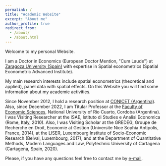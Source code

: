 ```yaml
---
permalink: /
title: "Academic Website"
excerpt: "About me"
author_profile: true
redirect_from: 
  - /about/
  - /about.html
---
```


Welcome to my personal Website. 

I am a Doctor in Economics (European Doctor Mention, "Cum Laude") at [Zaragoza University (Spain)](https://escueladoctorado.unizar.es/) with expertise in Spatial econometrics (Spatial Econometric Advanced Institute). 

My main research interests include spatial econometrics (theoretical and applied), panel data with spatial effects. On this Website you will find some information about my academic activities.

Since November 2012, I hold a research position at [CONICET (Argentina)](https://www.conicet.gov.ar/). Also, since December 2022, I am Titular Professor at the [Faculty of Economic Sciences](https://www.eco.unrc.edu.ar/), National University of Rio Cuarto, Cordoba (Argentina). I was Visiting Researcher at the ISAE, Istituto di Studies e Analisi Economica (Rome, Italy, 2010). Also, I was Visiting Scholar at the GREDEG, Groupe de Recherche en Droit, Economie at Gestion (Universite Nice Sophia Antipolis, France, 2014), at the LISER, Luxembourg Institute of Socio-Economic Research (Belval, Luxembourg, 2017), and at the Department of  Quantitative Methods, Modern Languages and Law, Polytechnic University of Cartagena (Cartagena, Spain, 2020).

Please, if you have any questions feel free to contact me by [e-mail](mherreragomez@gmail.com).
